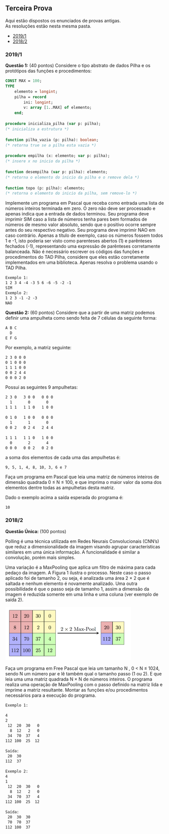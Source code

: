 ## Terceira Prova

Aqui estão dispostos os enunciados de provas antigas.<br>
As resoluções estão nesta mesma pasta.

* [2019/1](#20191)
* [2018/2](#20182)

### 2019/1

<b>Questão 1:</b> (40  pontos) Considere o tipo abstrato de dados Pilha e os protótipos das funções e procedimentos:
``` Pascal
CONST MAX = 100;
TYPE
    elemento = longint;
    pilha = record
        ini: longint;
        v: array [1..MAX] of elemento;
    end;
    
procedure inicializa_pilha (var p: pilha);
(* inicializa a estrutura *)

function pilha_vazia (p: pilha): boolean;
(* retorna true se a pilha esta vazia *)

procedure empilha (x: elemento; var p: pilha);
(* insere x no inicio da pilha *)

function desempilha (var p: pilha): elemento;
(* retorna o elemento do inicio da pilha e o remove dela *)

function topo (p: pilha): elemento;
(* retorna o elemento do inicio da pilha, sem remove-lo *)
```

Implemente um programa em Pascal que receba como entrada uma lista de números inteiros terminada em zero. O zero não deve ser processado e apenas indica que a entrada de dados terminou. Seu programa deve imprimir SIM caso a lista de números tenha pares bem formados de números de mesmo valor absoluto, sendo que o positivo ocorre sempre antes do seu respectivo negativo. Seu programa deve imprimir NAO em caso contrário. Apenas a tı́tulo de exemplo, caso os números fossem todos 1 e -1, isto poderia ser visto como parenteses abertos (1) e parênteses fechados (-1), representando uma expressão de parênteses corretamente balanceada. Não é necessário escrever os códigos das funções e procedimentos do TAD Pilha, considere que eles estão corretamente implementados em uma biblioteca. Apenas resolva o problema usando o TAD Pilha.

```
Exemplo 1:
1 2 3 4 -4 -3 5 6 -6 -5 -2 -1
SIM
Exemplo 2:
1 2 3 -1 -2 -3
NAO
```

<b>Questão 2:</b> (60  pontos) Considere que a partir de uma matriz podemos definir uma ampulheta como sendo feita de 7 células da seguinte forma:
```
A B C
  D
E F G
```
Por exemplo, a matriz seguinte:
```
2 3 0 0 0
0 1 0 0 0
1 1 1 0 0
0 0 2 4 4
0 0 0 2 0
```
Possui as seguintes 9 ampulhetas:
```
2 3 0   3 0 0   0 0 0
  1       0       0
1 1 1   1 1 0   1 0 0 

0 1 0   1 0 0   0 0 0
  1       1       0
0 0 2   0 2 4   2 4 4 

1 1 1   1 1 0   1 0 0
  0       2       4
0 0 0   0 0 2   0 2 0 
```
a soma dos elementos de cada uma das ampulhetas é:
```
9, 5, 1, 4, 8, 10, 3, 6 e 7
```
Faça um programa em Pascal que leia uma matriz de números inteiros de dimensão quadrada 0 ≤ N ≤ 100, e que imprima o maior valor da soma dos elementos dentre todas as ampulhetas desta matriz. 

Dado o exemplo acima a saı́da esperada do programa é:
```
10
```

### 2018/2

<b>Questão Única:</b> (100  pontos)

Polling é uma técnica utilizada em Redes Neurais Convolucionais (CNN’s) que reduz a dimensionalidade da imagem visando agrupar caracterı́sticas similares em uma única informação. A funcionalidade é similar a convolução, porém mais simples.

Uma variação é a MaxPooling que aplica um filtro de máxima para cada pedaço da imagem. A Figura 1 ilustra o processo. Neste caso o passo aplicado foi de tamanho 2, ou seja, é analizada uma área 2 × 2 que é saltada e nenhum elemento é novamente analizado. Uma outra possibilidade é que o passo seja de tamanho 1, assim a dimensão da imagem é reduzida somente em uma linha e uma coluna (ver exemplo de saı́da 2).

![imagem](imgs/2018-2.png)

Faça um programa em Free Pascal que leia um tamanho N , 0 < N ≤ 1024, sendo N um número par e lê também qual o tamanho passo (1 ou 2). E que leia uma uma matriz quadrada N × N de números inteiros. O programa realiza uma operação de MaxPooling com o passo definido na matriz lida e imprime a matriz resultante. Montar as funções e/ou procedimentos necessários para a execução do programa.

```
Exemplo 1:

4
2
 12  20  30   0
  8  12   2   0
 34  70  37   4
112 100  25  12

Saída:
 20  30
112  37

Exemplo 2:
4
1
 12  20  30   0
  8  12   2   0
 34  70  37   4
112 100  25  12

Saída:
 20  30  30
 70  70  37
112 100  37
```
